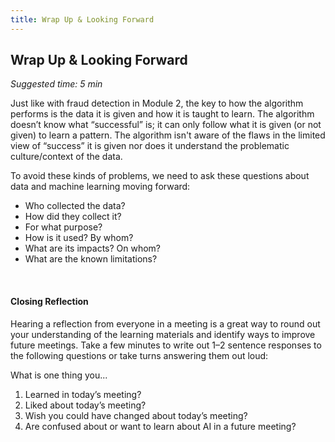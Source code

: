 ```yaml
---
title: Wrap Up & Looking Forward
--- 
```


## Wrap Up & Looking Forward
_Suggested time: 5 min_

Just like with fraud detection in Module 2, the key to how the algorithm performs is the data it is given and how it is taught to learn. The algorithm doesn’t know what “successful” is; it can only follow what it is given (or not given) to learn a pattern. The algorithm isn't aware of the flaws in the limited view of “success” it is given nor does it understand the problematic culture/context of the data. 

To avoid these kinds of problems, we need to ask these questions about data and machine learning moving forward:
* Who collected the data? 
* How did they collect it?
* For what purpose?
* How is it used? By whom?
* What are its impacts? On whom?
* What are the known limitations?

<br>

#### Closing Reflection

Hearing a reflection from everyone in a meeting is a great way to round out your understanding of the learning materials and identify ways to improve future meetings. Take a few minutes to write out 1–2 sentence responses to the following questions or take turns answering them out loud: 

What is one thing you...					
1. Learned in today’s meeting?
1. Liked about today’s meeting? 
1. Wish you could have changed about today’s meeting? 
1. Are confused about or want to learn about AI in a future meeting?
